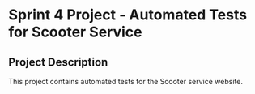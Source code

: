 # Sprint 4 Project - Automated Tests for Scooter Service
## Project Description
This project contains automated tests for the Scooter service website.
